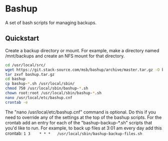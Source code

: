 # Bashup

A set of bash scripts for managing backups.

## Quickstart

Create a backup directory or mount. For example, make a directory named /mnt/backups and create an NFS mount for that directory.

```bash
cd /usr/local/src/
wget https://git.stack-source.com/msb/bashup/archive/master.tar.gz -O bashup.tar.gz
tar zxvf bashup.tar.gz
cd bashup
cp bashup-*.sh /usr/local/sbin/
chmod 750 /usr/local/sbin/bashup-*.sh
chown root:root /usr/local/sbin/bashup-*.sh
nano /usr/local/etc/bashup.cnf
crontab -e
```

The "nano /usr/local/etc/bashup.cnf" command is optional. Do this if you need to override any of the settings at the top of the bashup scripts.
For the crontab add an entry for each of the "bashup-backup-*.sh" scripts that you'd like to run. For example, to back up files at 3:01 am every day add this crontab:
`1 3    * * *   /usr/local/sbin/bashup-backup-files.sh`
